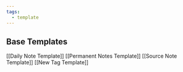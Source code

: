 ```yaml
---
tags:
  - template
---
```

## Base Templates

[[Daily Note Template]]
[[Permanent Notes Template]]
[[Source Note Template]]
[[New Tag Template]]
